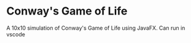 # Conway's Game of Life
A 10x10 simulation of Conway's Game of Life using JavaFX. 
Can run in vscode  
